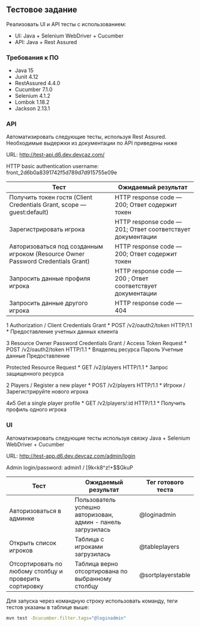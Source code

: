 ## Тестовое задание
Реализовать UI и API тесты с использованием:
- UI: Java + Selenium WebDriver + Cucumber
- API: Java + Rest Assured

### Требования к ПО
- Java 15
- Junit 4.12
- RestAssured 4.4.0
- Cucumber 7.1.0
- Selenium 4.1.2
- Lombok 1.18.2
- Jackson 2.13.1

### API
Автоматизировать следующие тесты, используя Rest Assured. Необходимые выдержки из документации по API приведены ниже

URL: http://test-api.d6.dev.devcaz.com/

HTTP basic authentication username: front_2d6b0a8391742f5d789d7d915755e09e

| Тест                                 |                       Ожидаемый результат             |
|--------------------------------------|-------------------------------------------------------|
| Получить токен гостя (Client Credentials Grant, scope — guest:default)| HTTP response code — 200; Ответ содержит токен |
| Зарегистрировать игрока | HTTP response code — 201; Ответ соответствует документации |
| Авторизоваться под созданным игроком (Resource Owner Password Credentials Grant) | HTTP response code — 200; Ответ содержит токен |
| Запросить данные профиля игрока | HTTP response code — 200 ; Ответ соответствует документации |
| Запросить данные другого игрока | HTTP response code — 404 |

1 Authorization / Client Credentials Grant * POST /v2/oauth2/token HTTP/1.1 * Предоставление учетных данных клиента

3 Resource Owner Password Credentials Grant / Access Token Request * POST /v2/oauth2/token HTTP/1.1 * Владелец ресурса Пароль Учетные данные Предоставление

Protected Resource Request * GET /v2/players HTTP/1.1 * Запрос защищенного ресурса

2 Players / Register a new player * POST /v2/players HTTP/1.1 * Игроки / Зарегистрируйте нового игрока

4и5  Get a single player profile * GET /v2/players/:id HTTP/1.1 * Получить профиль одного игрока


### UI
Автоматизировать следующие тесты используя связку Java + Selenium WebDriver + Cucumber

URL: http://test-app.d6.dev.devcaz.com/admin/login

Admin login/password: admin1 / [9k<k8^z!+$$GkuP

| Тест                         |                       Ожидаемый результат             | Тег готового теста|
|------------------------------|-------------------------------------------------------|----|
|Авторизоваться в админке | Пользователь успешно авторизован, админ - панель загрузилась | @loginadmin |
|Открыть список игроков | Таблица с игроками загрузилась | @tableplayers |
|Отсортировать по любому столбцу и проверить сортировку |Таблица верно отсортирована по выбранному столбцу | @sortplayerstable|

Для запуска через командную строку использовать команду, теги тестов указаны в таблице выше:
```bash
mvn test -Dcucumber.filter.tags="@loginadmin"
```
